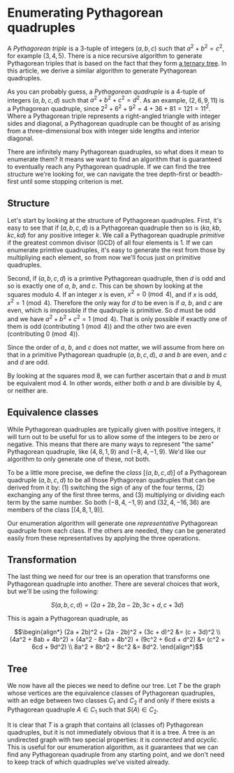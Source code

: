 # Enumerating Pythagorean quadruples

A <i>Pythagorean triple</i> is a 3-tuple of integers $(a, b, c)$ such that $a^2 + b^2 = c^2$, for example $(3, 4, 5)$. There is a nice recursive algorithm to generate Pythagorean triples that is based on the fact that they form [a ternary tree](https://en.wikipedia.org/wiki/Tree_of_primitive_Pythagorean_triples). In this article, we derive a similar algorithm to generate Pythagorean quadruples.

As you can probably guess, a <i>Pythagorean quadruple</i> is a 4-tuple of integers $(a, b, c, d)$ such that $a^2 + b^2 + c^2 = d^2$. As an example, $(2, 6, 9, 11)$ is a Pythagorean quadruple, since $2^2 + 6^2 + 9^2 = 4 + 36 + 81 = 121 = 11^2$. Where a Pythagorean triple represents a right-angled triangle with integer sides and diagonal, a Pythagorean quadruple can be thought of as arising from a three-dimensional box with integer side lengths and interior diagonal.

There are infinitely many Pythagorean quadruples, so what does it mean to enumerate them? It means we want to find an algorithm that is guaranteed to eventually reach any Pythagorean quadruple. If we can find the tree structure we're looking for, we can navigate the tree depth-first or beadth-first until some stopping criterion is met.

## Structure

Let's start by looking at the structure of Pythagorean quadruples. First, it's easy to see that if $(a, b, c, d)$ is a Pythagorean quadruple then so is $(ka, kb, kc, kd)$ for any positive integer $k$. We call a Pythagorean quadruple <i>primitive</i> if the greatest common divisor (GCD) of all four elements is 1. If we can enumerate primtive quadruples, it's easy to generate the rest from those by multipliying each element, so from now we'll focus just on primitive quadruples.

Second, if $(a, b, c, d)$ is a primtive Pythagorean quadruple, then $d$ is odd and so is exactly one of $a$, $b$, and $c$. This can be shown by looking at the squares modulo 4. If an integer $x$ is even, $x^2 = 0 \pmod 4$, and if $x$ is odd, $x^2 = 1 \pmod 4$. Therefore the only way for $d$ to be even is if $a$, $b$, and $c$ are even, which is impossible if the quadruple is primitive. So $d$ must be odd and we have $a^2 + b^2 + c^2 = 1 \pmod 4$. That is only possible if exactly one of them is odd (contributing $`1 \pmod 4`$) and the other two are even (contributing $`0 \pmod 4`$).

Since the order of $a$, $b$, and $c$ does not matter, we will assume from here on that in a primitive Pythagorean quadruple $(a, b, c, d)$, $a$ and $b$ are even, and $c$ and $d$ are odd.

By looking at the squares mod 8, we can further ascertain that $a$ and $b$ must be equivalent mod 4. In other words, either both $a$ and $b$ are divisible by 4, or neither are.

## Equivalence classes

While Pythagorean quadruples are typically given with positive integers, it will turn out to be useful for us to allow some of the integers to be zero or negative. This means that there are many ways to represent "the same" Pythagorean quadruple, like $(4, 8, 1, 9)$ and $(-8, 4, -1, 9)$. We'd like our algorithm to only generate one of these, not both.

To be a little more precise, we define the <i>class</i> $[(a, b, c, d)]$ of a Pythagorean quadruple $(a, b, c, d)$ to be all those Pythagorean quadruples that can be derived from it by: (1) switching the sign of any of the four terms, (2) exchanging any of the first three terms, and (3) multiplying or dividing each term by the same number. So both $(-8, 4, -1, 9)$ and $(32, 4, -16, 36)$ are members of the class $[(4, 8, 1, 9)]$.

Our enumeration algorithm will generate one <i>representative</i> Pythagorean quadruple from each class. If the others are needed, they can be generated easily from these representatives by applying the three operations.

## Transformation

The last thing we need for our tree is an operation that transforms one Pythagorean quadruple into another. There are several choices that work, but we'll be using the following:

```math
S(a, b, c, d) = (2a + 2b, 2a - 2b, 3c + d, c + 3d)
```

This is again a Pythagorean quadruple, as

```math
\begin{align*} 
  (2a + 2b)^2 + (2a - 2b)^2 + (3c + d)^2 &= (c + 3d)^2 \\
  (4a^2 + 8ab + 4b^2) + (4a^2 - 8ab + 4b^2) + (9c^2 + 6cd + d^2) &= (c^2 + 6cd + 9d^2) \\
  8a^2 + 8b^2 + 8c^2 &= 8d^2.
\end{align*}
```

## Tree

We now have all the pieces we need to define our tree. Let $T$ be the graph whose vertices are the equivalence classes of Pythagorean quadruples, with an edge between two classes $C_1$ and $C_2$ if and only if there exists a Pythagorean quadruple $A \in C_1$ such that $S(A) \in C_2$.

It is clear that $T$ is a graph that contains all (classes of) Pythagorean quadruples, but it is not immediately obvious that it is a tree. A tree is an undirected graph with two special properties: it is <i>connected</i> and <i>acyclic</i>. This is useful for our enumeration algorithm, as it guarantees that we can find any Pythagorean quadruple from any starting point, and we don't need to keep track of which quadruples we've visited already.

